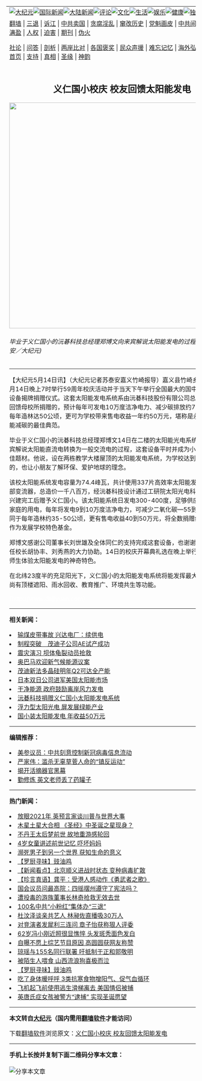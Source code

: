 <a name="1" id="1" target="_blank"></a><span id="1"></span>
<table align=center border="0"><tr><td colspan="2" VALIGN=TOP><a href="https://github.com/yqzljm3184/djy/blob/master/gb/nsc413.md#1"><img src="https://raw.githubusercontent.com/yqzljm3184/www/master/t/djy/1.jpg" title="大纪元"></a><a href="https://github.com/yqzljm3184/djy/blob/master/gb/n24hr.md#1"><img src="https://raw.githubusercontent.com/yqzljm3184/www/master/t/djy/3.jpg" title="国际新闻"></a><a href="https://github.com/yqzljm3184/djy/blob/master/gb/nsc413.md#1"><img src="https://raw.githubusercontent.com/yqzljm3184/www/master/t/djy/4.jpg" title="大陆新闻"></a><a href="https://github.com/yqzljm3184/djy/blob/master/gb/news392.md#1"><img src="https://raw.githubusercontent.com/yqzljm3184/www/master/t/djy/5.jpg" title="评论"></a><a href="https://github.com/yqzljm3184/djy/blob/master/gb/news2007.md#1"><img src="https://raw.githubusercontent.com/yqzljm3184/www/master/t/djy/6.jpg" title="文化"></a><a href="https://github.com/yqzljm3184/djy/blob/master/gb/news2008.md#1"><img src="https://raw.githubusercontent.com/yqzljm3184/www/master/t/djy/7.jpg" title="生活"></a><a href="https://github.com/yqzljm3184/djy/blob/master/gb/ncyule.md#1"><img src="https://raw.githubusercontent.com/yqzljm3184/www/master/t/djy/8.jpg" title="娱乐"></a><a href="https://github.com/yqzljm3184/djy/blob/master/gb/nsc1002.md#1"><img src="https://raw.githubusercontent.com/yqzljm3184/www/master/t/djy/9.jpg" title="健康"><a href="https://github.com/yqzljm3184/djy/blob/master/gb/nf6092.md#1"><img src="https://raw.githubusercontent.com/yqzljm3184/www/master/t/djy/10a.jpg" title="独家"></a><a href="https://github.com/yqzljm3184/djy/blob/master/gb/nf4514.md#1"><img src="https://raw.githubusercontent.com/yqzljm3184/www/master/t/djy/12a.jpg" title="头条"></a></td></tr>
<tr><td colspan="2" VALIGN=TOP><a target="_blank" href="https://github.com/yqzljm3184/www/blob/master/README.md?zsrh#1">翻墙</a> | <a target="_blank" href="https://github.com/yqzljm3184/djy/blob/master/gb/nf5657.md#1">三退</a> | <a target="_blank" href="https://github.com/yqzljm3184/djy/blob/master/gb/nf6124.md#1">诉江</a> | <a target="_blank" href="https://github.com/yqzljm3184/djy/blob/master/gb/nf1176117.md#1">中共卖国</a> | <a target="_blank" href="https://github.com/yqzljm3184/djy/blob/master/gb/nf5773.md#1">贪腐淫乱</a> | <a target="_blank" href="https://github.com/yqzljm3184/djy/blob/master/gb/nf1176115.md#1">窜改历史</a> | <a target="_blank" href="https://github.com/yqzljm3184/djy/blob/master/gb/nf1176107.md#1">党魁画皮</a> | <a target="_blank" href="https://github.com/yqzljm3184/djy/blob/master/gb/nf1320400.md#1">中共间谍</a> | <a target="_blank" href="https://github.com/yqzljm3184/djy/blob/master/gb/nf1176114.md#1">破坏传统</a> | <a target="_blank" href="https://github.com/yqzljm3184/ntdtv/blob/master/gb/prog447_1.md#1">恶贯满盈</a> | <a target="_blank" href="https://github.com/yqzljm3184/djy/blob/master/gb/ncid278.md#1">人权</a> | <a target="_blank" href="https://github.com/yqzljm3184/djy/blob/master/gb/nf1176111.md#1">迫害</a> | <a target="_blank" href="https://gitlab.com/szzdlab/mh-qikan/blob/master/README.md#1">期刊</a> | <a target="_blank" href="https://github.com/yqzljm3184/djy/blob/master/gb/nf5562.md#1">伪火</a></p><p><a target="_blank" href="https://github.com/yqzljm3184/djy/blob/master/gb/9p.md#1">社论</a> | <a target="_blank" href="https://github.com/yqzljm3184/djy/blob/master/gb/nf4378.md#1">问答</a> | <a target="_blank" href="https://github.com/yqzljm3184/djy/blob/master/gb/nf5792.md#1">剖析</a> | <a target="_blank" href="https://github.com/yqzljm3184/djy/blob/master/gb/nf5735.md#1">两岸比对</a> | <a target="_blank" href="https://github.com/yqzljm3184/djy/blob/master/gb/nf6119.md#1">各国褒奖</a> | <a target="_blank" href="https://github.com/yqzljm3184/djy/blob/master/gb/nf6120.md#1">民众声援</a> | <a target="_blank" href="https://github.com/yqzljm3184/djy/blob/master/gb/nf1188594.md#1">难忘记忆</a> | <a target="_blank" href="https://github.com/yqzljm3184/djy/blob/master/gb/nf3180.md#1">海外弘传</a> | <a target="_blank" href="https://github.com/yqzljm3184/djy/blob/master/gb/nf5410.md#1">万人上访</a> | <a target="_blank" href="https://github.com/yqzljm3184/www/blob/master/README.md?zsrh#1">平台首页</a> | <a target="_blank" href="https://github.com/yqzljm3184/djy/blob/master/gb/nf4386.md#1">支持</a> | <a target="_blank" href="https://github.com/yqzljm3184/djy/blob/master/gb/nf4389.md#1">真相</a> | <a target="_blank" href="https://github.com/yqzljm3184/djy/blob/master/gb/nf5790.md#1">圣缘</a> | <a target="_blank" href="https://github.com/yqzljm3184/djy/blob/master/gb/nf4786.md#1">神韵</a></td></tr>
<tr><td VALIGN=TOP width="626"><h2 align=center>义仁国小校庆 校友回馈太阳能发电</h2>
<img width="600" src="https://i.epochtimes.com/assets/uploads/2010/05/1005141038151535-600x400.jpg" />
<h6>毕业于义仁国小的沅碁科技总经理郑博文向来宾解说太阳能发电的过程。 (摄影:苏泰安／大纪元)
</h6>
<hr>
<p>【大纪元5月14日讯】（大纪元记者苏泰安嘉义竹崎报导）嘉义县竹崎乡义仁国小于5月14日晚上7时举行59周年校庆活动并于当天下午举行全国最大的国中小<ahref="https://github.com/yqzljm3184/djy/blob/master/gb/tag/%E5%A4%AA%E9%98%B3%E8%83%BD.md#1">太阳能</a><ahref="https://github.com/yqzljm3184/djy/blob/master/gb/tag/%E5%8F%91%E7%94%B5.md#1">发电</a>设备揭牌捐赠仪式。这套太阳能发电系统系由沅碁科技股份有限公司总经理郑博文为回馈母校所捐赠的，预计每年可发电10万度洁净电力、减少碳排放约70公吨，等于每年造林达50公顷，更可为学校带来售电收益一年约50万元，堪称是永续环保、节能减碳的最佳典范。</p>
<p>毕业于义仁国小的沅碁科技总经理郑博文14日在二楼的<ahref="https://github.com/yqzljm3184/djy/blob/master/gb/tag/%E5%A4%AA%E9%98%B3%E8%83%BD.md#1">太阳能</a>光电系统简报室，向来宾解说太阳能直流电转换为一般交流电的过程，这套设备平时并成为小朋友的教学最佳题材。他说，设在两栋教学大楼屋顶的太阳能<ahref="https://github.com/yqzljm3184/djy/blob/master/gb/tag/%E5%8F%91%E7%94%B5.md#1">发电</a>系统，为学校达到节能减碳目的，也让小朋友了解环保、爱护地球的理念。</p>
<p>该校太阳能系统发电容量为74.4峰瓦，共计使用337片高效率太阳能发电模组，十五部变流器，总造价一千八百万，经沅碁科技设计通过工研院太阳光电科技中心审核，兴建完工后赠予义仁国小。该太阳能系统日发电300-400度，足够供应一、二十个家庭的用电，每年将发电9到10万度洁净电力，可减少二氧化碳—55到70公吨，等同于每年造林约35-50公顷，更有售电收益40到50万元，将全数捐赠给义仁国小，作为发展学校特色基金。</p>
<p>郑博文感谢公司董事长刘世雄及全体同仁的支持完成这套设备，也谢谢义仁国小前后任校长胡协丰、刘秀燕的大力协助。14日的校庆开幕典礼选在晚上举行，也是让全体师生体验太阳能发电的神奇特色。</p>
<p>在北纬23度半的充足阳光下，义仁国小的太阳能发电系统将能发挥最大效果。此外，尚有顶楼遮阳、雨水回收、教育推广、环境共生等功能。</p>
<p> <font color=#ffffff>(http://www.dajiyuan.com)</font></p>

<hr>


<strong>相关新闻：</strong>
<li><a href="https://github.com/yqzljm3184/djy/blob/master/gb/10/5/11/n2904664.md#1">输煤皮带事故  兴达电厂：续供电</a></li>
<li><a href="https://github.com/yqzljm3184/djy/blob/master/gb/10/5/11/n2904988.md#1">制程突破　茂迪子公司AE试产成功</a></li>
<li><a href="https://github.com/yqzljm3184/djy/blob/master/gb/10/5/12/n2905717.md#1">震灾演习  坝体龟裂动员抢救</a></li>
<li><a href="https://github.com/yqzljm3184/djy/blob/master/gb/10/5/13/n2906696.md#1">奥巴马欢迎新气候能源议案</a></li>
<li><a href="https://github.com/yqzljm3184/djy/blob/master/gb/10/5/13/n2906710.md#1">茂迪新法多晶硅明年Q2可达全产能</a></li>
<li><a href="https://github.com/yqzljm3184/djy/blob/master/gb/10/5/13/n2907013.md#1">日本双日公司进军美国太阳能市场</a></li>
<li><a href="https://github.com/yqzljm3184/djy/blob/master/gb/10/5/13/n2907105.md#1">干净能源 政府鼓励离岸风力发电</a></li>
<li><a href="https://github.com/yqzljm3184/djy/blob/master/gb/10/5/13/n2907245.md#1">沅碁科技捐赠义仁国小太阳能发电系统</a></li>
<li><a href="https://github.com/yqzljm3184/djy/blob/master/gb/10/5/13/n2907293.md#1">浮力型太阳光电 屏发展绿能产业</a></li>
<li><a href="https://github.com/yqzljm3184/djy/blob/master/gb/10/5/14/n2907916.md#1">国小装太阳能发电  年收益50万元</a></li>
<hr>


<strong>编辑推荐：</strong>
<li><a href="https://github.com/onzhi266/djy/blob/master/gb/20/2/22/n11887949.md#1">美参议员：中共刻意控制新冠病毒信息流动</a></li>
<li><a href="https://github.com/tsiac2612/djy/blob/master/gb/18/5/30/n10439090.md#1" target="_blank">严家伟：滥杀无辜草菅人命的“镇反运动”</a></li><li><a href="https://github.com/yqzljm3184/djy/blob/master/gb/10/4/19/n2881569.md?dfh#1" target="_blank">揭开活摘器官黑幕</a></li><li><a href="https://github.com/tsiac2612/djy/blob/master/gb/16/11/27/n8533521.md#1" target="_blank">勤修炼 英文老师丢了药罐子</a></li>
<hr>

<strong>热门新闻：</strong>
<li><a href="https://github.com/yqzljm3184/djy/blob/master/gb/20/12/23/n12639978.md#1">放眼2021年 英预言家谈川普与世界大事</a></li>
<li><a href="https://github.com/yqzljm3184/djy/blob/master/gb/20/12/20/n12633276.md#1">木星土星大合相 《圣经》中圣诞之星现身？</a></li>
<li><a href="https://github.com/yqzljm3184/djy/blob/master/gb/20/12/22/n12638393.md#1">不丹王太后梦前世 故地重游感轮回</a></li>
<li><a href="https://github.com/yqzljm3184/djy/blob/master/gb/20/12/23/n12639398.md#1">4岁女童讲述前世记忆 吓坏妈妈</a></li>
<li><a href="https://github.com/yqzljm3184/djy/blob/master/gb/20/12/22/n12637662.md#1">濒死男子到另一个世界 获知生命的意义</a></li>
<li><a href="https://github.com/yqzljm3184/djy/blob/master/gb/20/12/24/n12643607.md#1">【罗厨寻味】豉油鸡</a></li>
<li><a href="https://github.com/yqzljm3184/djy/blob/master/gb/20/12/26/n12646853.md#1">【新闻看点】北京顺义进战时状态 变种病毒扩散</a></li>
<li><a href="https://github.com/yqzljm3184/djy/blob/master/gb/20/12/26/n12646772.md#1">【珍言真语】龚平：受港人感动作《勇武者之歌》</a></li>
<li><a href="https://github.com/yqzljm3184/djy/blob/master/gb/20/12/24/n12643737.md#1">国会议员问最高院：四摇摆州遵守了宪法吗？</a></li>
<li><a href="https://github.com/yqzljm3184/djy/blob/master/gb/20/12/25/n12645030.md#1">遭投毒的游族董事长林奇抢救无效去世</a></li>
<li><a href="https://github.com/yqzljm3184/djy/blob/master/gb/20/12/25/n12643886.md#1">100名中共“小粉红”集体办“三退”</a></li>
<li><a href="https://github.com/yqzljm3184/djy/blob/master/gb/20/12/24/n12642145.md#1">杜汶泽谈亲共艺人 林昶佐直播吸30万人</a></li>
<li><a href="https://github.com/yqzljm3184/djy/blob/master/gb/20/12/25/n12645462.md#1">对竞演者发犀利三连问 章子怡获称狠人评委</a></li>
<li><a href="https://github.com/yqzljm3184/djy/blob/master/gb/20/12/25/n12643860.md#1">62岁冯小刚近照很显憔悴 头发斑秃面色发白</a></li>
<li><a href="https://github.com/yqzljm3184/djy/blob/master/gb/20/12/24/n12641430.md#1">自曝不愿上综艺节目原因 高圆圆获网友称赞</a></li>
<li><a href="https://github.com/yqzljm3184/djy/blob/master/gb/20/12/24/n12643526.md#1">琼瑶与155名同行联署 吁抵制于正和郭敬明</a></li>
<li><a href="https://github.com/yqzljm3184/djy/blob/master/gb/20/12/25/n12644367.md#1">被陌生人喂食 山西流浪狗喜极而泣</a></li>
<li><a href="https://github.com/yqzljm3184/djy/blob/master/gb/20/12/24/n12643607.md#1">【罗厨寻味】豉油鸡</a></li>
<li><a href="https://github.com/yqzljm3184/djy/blob/master/gb/20/12/23/n12640494.md#1">吃了身体暖呼呼 3类抗寒食物增阳气、促气血循环</a></li>
<li><a href="https://github.com/yqzljm3184/djy/blob/master/gb/20/12/24/n12641812.md#1">飞机起飞前使用逃生滑梯离去 美国情侣被捕</a></li>
<li><a href="https://github.com/yqzljm3184/djy/blob/master/gb/20/12/25/n12644546.md#1">英唐氏症女孩被警方“逮捕” 实现圣诞愿望</a></li>
<hr>

<strong>本文转自<a href="https://www.epochtimes.com">大纪元</a>（国内需用<a href="https://github.com/yqzljm3184/www/blob/master/README.md#8">翻墙软件</a>才能访问）</strong><p>下载<a href="https://github.com/yqzljm3184/www/blob/master/README.md#8">翻墙软件</a>浏览原文：<a href="https://www.epochtimes.com/gb/10/5/14/n2908482.htm">义仁国小校庆 校友回馈太阳能发电</a></p><hr>

<strong>手机上长按并复制下面二维码分享本文章：</strong><br><br><img src="https://chart.apis.google.com/chart?cht=qr&chs=240x240&choe=UTF-8&chld=M|2&chl=https://github.com/yqzljm3184/djy/blob/master/gb/10/5/14/n2908482.md%231" title="分享本文章"></td><td VALIGN=TOP><a href="https://github.com/yqzljm3184/djy/blob/master/gb/16/1/21/n4622075.md?dfh#1" target="_blank"><img src="https://raw.githubusercontent.com/yqzljm3184/djy/master/gb/300/wei-f1.jpg" title="中共的伪火骗局"  alt="中共的伪火骗局"></a><br><a href="https://github.com/yqzljm3184/www/blob/master/README.md?dfh#9" target="_blank"><img src="https://raw.githubusercontent.com/yqzljm3184/djy/master/gb/300/yong-h.jpg" title="永恒的见证"  alt="永恒的见证"></a><br><a href="https://github.com/yqzljm3184/djy/blob/master/gb/13/9/29/n3974789.md?dfh#1" target="_blank"><img src="https://raw.githubusercontent.com/yqzljm3184/djy/master/gb/300/shang-lnz.jpg" title="善良女子被中共投男牢"  alt="善良女子被中共投男牢"></a><br><a href="https://github.com/yqzljm3184/djy/blob/master/gb/16/3/16/n4663449.md?dfh#1" target="_blank"><img src="https://raw.githubusercontent.com/yqzljm3184/djy/master/gb/300/huo-z3.jpg" title="警卫目击活摘器官"  alt="警卫目击活摘器官"></a><br><a href="https://github.com/yqzljm3184/djy/blob/master/gb/16/8/7/n8177641.md?dfh#1" target="_blank"><img src="https://raw.githubusercontent.com/yqzljm3184/djy/master/gb/300/huo-z4.jpg" title="证人描述活摘恐怖"  alt="证人描述活摘恐怖"></a><br><a href="https://github.com/yqzljm3184/djy/blob/master/gb/10/4/19/n2881569.md?dfh#1" target="_blank"><img src="https://raw.githubusercontent.com/yqzljm3184/djy/master/gb/300/huo-z1.jpg" title="揭开活摘器官黑幕"  alt="揭开活摘器官黑幕"></a><br><a href="https://github.com/yqzljm3184/djy/blob/master/gb/10/11/7/n3077476.md?dfh#1" target="_blank"><img src="https://raw.githubusercontent.com/yqzljm3184/djy/master/gb/300/ma-ks.jpg" title="马克思的成魔之路"  alt="马克思的成魔之路"></a><br><a href="https://github.com/yqzljm3184/djy/blob/master/gb/14/6/9/n4173977.md?dfh#1" target="_blank"><img src="https://raw.githubusercontent.com/yqzljm3184/djy/master/gb/300/chang-zs.jpg" title="藏字石 蕴天机"  alt="藏字石 蕴天机"></a><br><a href="https://github.com/yqzljm3184/djy/blob/master/gb/18/5/10/n10381511.md?dfh#1" target="_blank"><img src="https://raw.githubusercontent.com/yqzljm3184/djy/master/gb/300/st1.jpg" title="关注3亿人三退"  alt="关注3亿人三退"></a><br><a href="https://github.com/yqzljm3184/djy/blob/master/gb/18/3/21/n10237682.md?dfh#1" target="_blank"><img src="https://raw.githubusercontent.com/yqzljm3184/djy/master/gb/300/jie-t.jpg" title="解体中共复兴中华"  alt="解体中共复兴中华"></a><br><a href="https://github.com/yqzljm3184/djy/blob/master/gb/9/2/9/n2422991.md?dfh#1" target="_blank"><img src="https://raw.githubusercontent.com/yqzljm3184/djy/master/gb/300/gao-zs.jpg" title="中共迫害良心律师"  alt="中共迫害良心律师"></a><br><a href="https://github.com/yqzljm3184/djy/blob/master/gb/18/12/9/n10900044.md?dfh#1" target="_blank"><img src="https://raw.githubusercontent.com/yqzljm3184/djy/master/gb/300/sj1.jpg" title="303万人举报江泽民"  alt="303万人举报江泽民"></a><br><a href="https://github.com/yqzljm3184/djy/blob/master/gb/18/8/28/n10672014.md?dfh#1" target="_blank"><img src="https://raw.githubusercontent.com/yqzljm3184/djy/master/gb/300/sj2.jpg" title="这些官员为何起诉江泽民"  alt="这些官员为何起诉江泽民"></a><br><a href="https://github.com/yqzljm3184/djy/blob/master/gb/8/12/18/n2367165.md?dfh#1" target="_blank"><img src="https://raw.githubusercontent.com/yqzljm3184/djy/master/gb/300/liangan.jpg" title="海峡两岸的强烈对比"  alt="海峡两岸的强烈对比"></a><br><a href="https://github.com/yqzljm3184/djy/blob/master/gb/15/12/10/n4593139.md?dfh#1" target="_blank"><img src="https://raw.githubusercontent.com/yqzljm3184/djy/master/gb/300/jia-ndzl.jpg" title="加拿大总理的贺信"  alt="加拿大总理的贺信"></a><br><a href="https://github.com/yqzljm3184/djy/blob/master/gb/11/6/17/n3289382.md?dfh#1" target="_blank"><img src="https://raw.githubusercontent.com/yqzljm3184/djy/master/gb/300/xiao-wd.jpg" title="探寻真相兼听则明"  alt="探寻真相兼听则明"></a><br><a href="https://github.com/yqzljm3184/djy/blob/master/gb/18/10/27/n10812623.md?dfh#1" target="_blank"><img src="https://raw.githubusercontent.com/yqzljm3184/djy/master/gb/300/yindu.jpg" title="印度媒体报道东方"  alt="印度媒体报道东方"></a><br><a href="https://github.com/yqzljm3184/djy/blob/master/gb/18/6/9/n10469652.md?dfh#1" target="_blank"><img src="https://raw.githubusercontent.com/yqzljm3184/djy/master/gb/300/xie-j.jpg" title="不一样的海外校园"  alt="不一样的海外校园"></a><br><a href="https://github.com/yqzljm3184/djy/blob/master/gb/7/4/5/n1669415.md?dfh#1" target="_blank"><img src="https://raw.githubusercontent.com/yqzljm3184/djy/master/gb/300/li-up.jpg" title="从大师到徒弟的传奇"  alt="从大师到徒弟的传奇"></a><br><a href="https://github.com/yqzljm3184/djy/blob/master/gb/17/5/26/n9191512.md?dfh#1" target="_blank"><img src="https://raw.githubusercontent.com/yqzljm3184/djy/master/gb/300/zfl2.jpg" title="亿万人与东方一本奇书"  alt="亿万人与东方一本奇书"></a><br><a href="https://github.com/yqzljm3184/djy/blob/master/gb/13/11/27/n4020290.md?dfh#1" target="_blank"><img src="https://raw.githubusercontent.com/yqzljm3184/djy/master/gb/300/zhen-h.jpg" title="大陆见不到的震撼场面"  alt="大陆见不到的震撼场面"></a><br><a href="https://github.com/yqzljm3184/djy/blob/master/gb/15/7/17/n4482910.md?dfh#1" target="_blank"><img src="https://raw.githubusercontent.com/yqzljm3184/djy/master/gb/300/dalu-sk.jpg" title="人心向善 大陆当初盛况"  alt="人心向善 大陆当初盛况"></a><br><a href="https://github.com/yqzljm3184/djy/blob/master/gb/19/1/5/n10955468.md?dfh#1" target="_blank"><img src="https://raw.githubusercontent.com/yqzljm3184/djy/master/gb/300/zfl1.jpg" title="追寻真理 这书讲什么"  alt="追寻真理 这书讲什么"></a><br><a href="https://github.com/yqzljm3184/www/blob/master/README.md?dfh#1" target="_blank"><img src="https://raw.githubusercontent.com/yqzljm3184/djy/master/gb/300/fq1.jpg" title="下载免费翻墙软件"  alt="下载免费翻墙软件"></a><br></td></tr></table>
